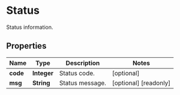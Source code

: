 

# Status

Status information.
## Properties

Name | Type | Description | Notes
------------ | ------------- | ------------- | -------------
**code** | **Integer** | Status code. |  [optional]
**msg** | **String** | Status message. |  [optional] [readonly]



